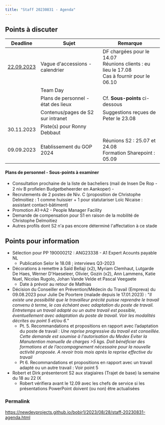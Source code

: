 ```yaml
---
title: "Staff 20230831 - Agenda"
---
```

## Points à discuter

| Deadline   | Sujet                               | Remarque                                                                                        |
| ---------- | ----------------------------------- | ----------------------------------------------------------------------------------------------- |
| [22.09.2023](http://simp.ly/p/3Ssxvy) | Vague d'accessions - calendrier     | DF chargées pour le 14.07<br>Réunions clients : eu lieu le 17.08<br>Cas à fournir pour le 06.10 |
|            | Team Day                            |                                                                                                 |
|            | Plans de personnel - état des lieux | Cf. **Sous-points** ci-dessous                                                                  |
|            | Contenus/pages de S2 sur intranet   | Suggestions reçues de Peter le 23.08                                                            |
| 30.11.2023 | Piste(s) pour Ronny Debbaut         |                                                                                                 |
| 09.09.2023 | Etablissement du GOP 2024           | Réunions S2 : 25.07 et 24.08<br>Formation Sharepoint : 05.09                                    |

#### Plans de personnel - Sous-points à examiner

* Consultation prochaine de la liste de bacheliers (mail de Insen De Rop - 2 niv B proﬁelen Budgetbeheerder en Aankoper) - 
* Recrutements de 2 postes de Niv. C (proposition de Christophe Delmoitiez : 1 comme huissier + 1 pour statutariser Loïc Nicaise : assistant contact-bâtiment)
* Promotion A1->A2 - People Manager Facility
* Demande de compensation pour S1 en raison de la mobilité de Christophe Delmoitiez
* Autres profils dont S2 n'a pas encore déterminé l'affectation à ce stade

## Points pour information

* Sélection pour PP 190000212 : ANG23338 - A1 Expert Acounts payable NL
	* Publication Selor le 18.08 ; interviews Q3-2023  
* Décorations à remettre à Saïd Bellaji (x2), Myriam Clemhaut, Lutgarde De Haes, Werner D'Haeseleer, Olivier, Gozin (x2), Ann Lammens, Katie Nuel, Nicolas Rugolo, Johan Vande Velde et Pascal Veegaete
	* Date à prévoir au retour de Mathias
* Décision du Conseiller en Prévention/Médecin du Travail (Empreva) du 09.08.2023 pour Julie De Poortere (malade depuis le 17.01.2023) : "*Il existe une possibilité que le travailleur précité puisse reprendre le travail convenu à terme, le cas échéant avec adaptation du poste de travail. Entretemps un travail adapté ou un autre travail est possible, éventuellement avec adaptation du poste de travail. Voir les modalités décrites au point 5 et/ou 6.*"  
	* Pt. 5. Recommandations et propositions en rapport avec l’adaptation du poste de travail : *Une reprise progressive du travail est conseillée. Cette demande est soumise à l'autorisation du Medex Eviter la Manutention manuelle de charges >5 kgs. Doit bénéficier des formations et de l’accompagnement nécessaire pour la nouvelle activité proposée. A revoir trois mois après la reprise effective du travail*
	* Pt 6. Recommandations et propositions en rapport avec un travail adapté ou un autre travail : Voir point 5 
* Robert et Dirk présenteront S2 aux stagiaires (Trajet de base) la semaine du 18 au 22 IX
	* Robert vérifiera avant le 12.09 avec les chefs de service si les présentations PowerPoint doivent (ou non) être actualisées

### Permalink

https://newdevprojects.github.io/bobjr1/2023/08/28/staff-20230831-agenda.html